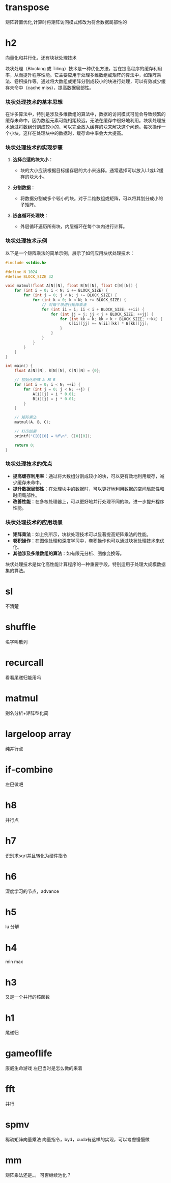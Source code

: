 # transpose
矩阵转置优化,计算时将矩阵访问模式修改为符合数据局部性的
# h2
向量化和并行化，还有块状处理技术

块状处理（Blocking 或 Tiling）技术是一种优化方法，旨在提高程序的缓存利用率，从而提升程序性能。它主要应用于处理多维数组或矩阵的算法中，如矩阵乘法、卷积操作等。通过将大数组或矩阵分割成较小的块进行处理，可以有效减少缓存未命中（cache miss），提高数据局部性。

### 块状处理技术的基本思想

在许多算法中，特别是涉及多维数组的算法中，数据的访问模式可能会导致频繁的缓存未命中，因为数组元素可能相距较远，无法在缓存中很好地利用。块状处理技术通过将数组分割成较小的、可以完全放入缓存的块来解决这个问题。每次操作一个小块，这样在处理块中的数据时，缓存命中率会大大提高。

### 块状处理技术的实现步骤

1. **选择合适的块大小**：
    - 块的大小应该根据目标缓存层的大小来选择。通常选择可以放入L1或L2缓存的块大小。

2. **分割数据**：
    - 将数据分割成多个较小的块。对于二维数组或矩阵，可以将其划分成小的子矩阵。

3. **嵌套循环处理块**：
    - 外层循环遍历所有块，内层循环在每个块内进行计算。

### 块状处理技术示例

以下是一个矩阵乘法的简单示例，展示了如何应用块状处理技术：

```c
#include <stdio.h>

#define N 1024
#define BLOCK_SIZE 32

void matmul(float A[N][N], float B[N][N], float C[N][N]) {
    for (int i = 0; i < N; i += BLOCK_SIZE) {
        for (int j = 0; j < N; j += BLOCK_SIZE) {
            for (int k = 0; k < N; k += BLOCK_SIZE) {
                // 对每个块进行矩阵乘法
                for (int ii = i; ii < i + BLOCK_SIZE; ++ii) {
                    for (int jj = j; jj < j + BLOCK_SIZE; ++jj) {
                        for (int kk = k; kk < k + BLOCK_SIZE; ++kk) {
                            C[ii][jj] += A[ii][kk] * B[kk][jj];
                        }
                    }
                }
            }
        }
    }
}

int main() {
    float A[N][N], B[N][N], C[N][N] = {0};

    // 初始化矩阵 A 和 B
    for (int i = 0; i < N; ++i) {
        for (int j = 0; j < N; ++j) {
            A[i][j] = i * 0.01;
            B[i][j] = j * 0.01;
        }
    }

    // 矩阵乘法
    matmul(A, B, C);

    // 打印结果
    printf("C[0][0] = %f\n", C[0][0]);

    return 0;
}
```

### 块状处理技术的优点

- **提高缓存利用率**：通过将大数组分割成较小的块，可以更有效地利用缓存，减少缓存未命中。
- **提升数据局部性**：在处理块中的数据时，可以更好地利用数据的空间局部性和时间局部性。
- **改善性能**：在多核处理器上，可以更好地并行处理不同的块，进一步提升程序性能。

### 块状处理技术的应用场景

- **矩阵乘法**：如上例所示，块状处理技术可以显著提高矩阵乘法的性能。
- **卷积操作**：在图像处理和深度学习中，卷积操作也可以通过块状处理技术来优化。
- **其他涉及多维数组的算法**：如有限元分析、图像变换等。

块状处理技术是优化高性能计算程序的一种重要手段，特别适用于处理大规模数据集的算法。
# sl
不清楚

# shuffle
名字叫散列
# recurcall
看看尾递归能用吗
# matmul
别名分析+矩阵型化简
# largeloop array
纯并行点
# if-combine
左巴做吧
# h8 
并行点
# h7
识别求sqrt并且转化为硬件指令
# h6
深度学习的节点，advance
# h5
lu 分解
# h4
min max
# h3
又是一个并行的核函数
# h1
尾递归
# gameoflife
康威生命游戏
左巴当时是怎么做的来着
# fft
并行
# spmv
稀疏矩阵向量乘法
向量指令，byd，cuda有这样的实现，可以考虑慢慢做
# mm
矩阵乘法还是。。
可否继续池化？
